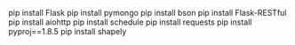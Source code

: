 pip install Flask
pip install pymongo
pip install bson
pip install Flask-RESTful
pip install aiohttp
pip install schedule
pip install requests
pip install pyproj==1.8.5
pip install shapely
